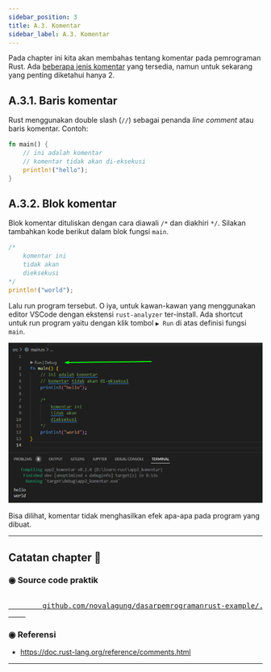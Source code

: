 ```yaml
---
sidebar_position: 3
title: A.3. Komentar
sidebar_label: A.3. Komentar
---
```


Pada chapter ini kita akan membahas tentang komentar pada pemrograman Rust. Ada [beberapa jenis komentar](https://doc.rust-lang.org/reference/comments.html) yang tersedia, namun untuk sekarang yang penting diketahui hanya 2.

## A.3.1. Baris komentar

Rust menggunakan double slash (`//`) sebagai penanda *line comment* atau baris komentar. Contoh:

```rust
fn main() {
    // ini adalah komentar
    // komentar tidak akan di-eksekusi
    println!("hello");
}
```

## A.3.2. Blok komentar

Blok komentar dituliskan dengan cara diawali `/*` dan diakhiri `*/`. Silakan tambahkan kode berikut dalam blok fungsi `main`.

```rust
/*
    komentar ini
    tidak akan
    dieksekusi
*/
println!("world");
```

Lalu run program tersebut. O iya, untuk kawan-kawan yang menggunakan editor VSCode dengan ekstensi `rust-analyzer` ter-install. Ada shortcut untuk run program yaitu dengan klik tombol `▶ Run` di atas definisi fungsi `main`.

![komentar rust](img/komentar-1.png)

Bisa dilihat, komentar tidak menghasilkan efek apa-apa pada program yang dibuat.

---

## Catatan chapter 📑

### ◉ Source code praktik

<pre>
    <a href="https://github.com/novalagung/dasarpemrogramanrust-example/tree/master/komentar">
        github.com/novalagung/dasarpemrogramanrust-example/../komentar
    </a>
</pre>

### ◉ Referensi

- https://doc.rust-lang.org/reference/comments.html

---
